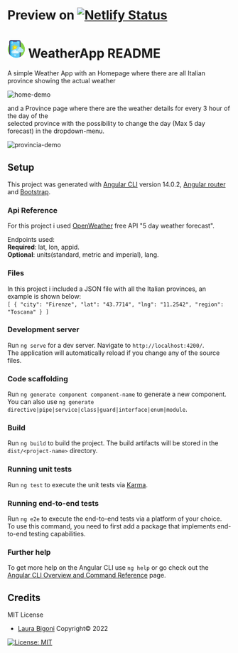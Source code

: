 # Preview on [![Netlify Status](https://img.shields.io/badge/netlify-%23000000.svg?style=for-the-badge&logo=netlify&logoColor=#00C7B7)](https://app.netlify.com/sites/weather-app-angular-test/deploys)

# <img src="/src/assets/images/weather-app.png" alt="logo-readme" width="40"/> WeatherApp README

A simple Weather App with an Homepage where there are all Italian province showing the actual weather  

<img src="/src/assets/demo/Home-demo.gif" alt="home-demo" width="400" />

and a Province page where there are the weather details for every 3 hour of the day of the  
selected province with the possibility to change the day (Max 5 day forecast) in the dropdown-menu.

<img src="/src/assets/demo/Provincia-demo.gif" alt="provincia-demo" width="400" />

## Setup

This project was generated with [Angular CLI](https://github.com/angular/angular-cli) version 14.0.2, [Angular router](https://angular.io/api/router) and [Bootstrap](https://getbootstrap.com/).

### Api Reference

For this project i used [OpenWeather](https://openweathermap.org/) free API "5 day weather forecast".  

Endpoints used:  
**Required**: lat, lon, appid.  
**Optional**: units(standard, metric and imperial), lang.

### Files 

In this project i included a JSON file with all the Italian provinces, an example is shown below:   
`[
    {
    "city": "Firenze",
    "lat": "43.7714",
    "lng": "11.2542",
    "region": "Toscana"
    }
]`

### Development server

Run `ng serve` for a dev server. Navigate to `http://localhost:4200/`.   
The application will automatically reload if you change any of the source files.

### Code scaffolding

Run `ng generate component component-name` to generate a new component.  
You can also use `ng generate directive|pipe|service|class|guard|interface|enum|module`.

### Build

Run `ng build` to build the project. The build artifacts will be stored in the `dist/<project-name>` directory.

### Running unit tests

Run `ng test` to execute the unit tests via [Karma](https://karma-runner.github.io).

### Running end-to-end tests

Run `ng e2e` to execute the end-to-end tests via a platform of your choice.  
To use this command, you need to first add a package that implements end-to-end testing capabilities.

### Further help

To get more help on the Angular CLI use `ng help` or go check out the  
[Angular CLI Overview and Command Reference](https://angular.io/cli) page.

## Credits 
MIT License

- [Laura Bigoni](https://github.com/LauraBigoni) Copyright&copy; 2022 

[![License: MIT](https://img.shields.io/badge/License-MIT-red.svg)](https://opensource.org/licenses/MIT)
